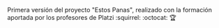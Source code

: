 Primera versión del proyecto "Estos Panas", realizado con la formación aportada por los profesores de Platzi
:squirrel: :octocat: :trophy:
